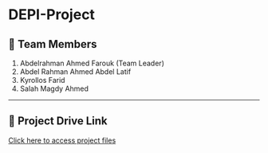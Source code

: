 # DEPI-Project


## 📌 Team Members
1. Abdelrahman Ahmed Farouk (Team Leader)
2. Abdel Rahman Ahmed Abdel Latif
3. Kyrollos Farid 
4. Salah Magdy Ahmed

---

## 📎 Project Drive Link
[Click here to access project files](https://drive.google.com/drive/folders/1oIn39CgFFAwPu63NSKCKSQ2pffnXIWOW?usp=sharing)

